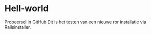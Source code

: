 # Hell-world
Probeersel in GitHub
Dit is het testen van een nieuwe ror installatie via Railsinstaller.

